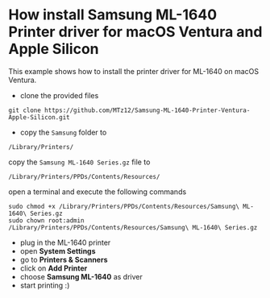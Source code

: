 # How install Samsung ML-1640 Printer driver for macOS Ventura and Apple Silicon

This example shows how to install the printer driver for ML-1640 on macOS Ventura.

- clone the provided files
````
git clone https://github.com/MTz12/Samsung-ML-1640-Printer-Ventura-Apple-Silicon.git
````

- copy the ``Samsung`` folder to
````
/Library/Printers/
````

copy the ``Samsung ML-1640 Series.gz`` file to
````
/Library/Printers/PPDs/Contents/Resources/
````

open a terminal and execute the following commands
````
sudo chmod +x /Library/Printers/PPDs/Contents/Resources/Samsung\ ML-1640\ Series.gz
sudo chown root:admin /Library/Printers/PPDs/Contents/Resources/Samsung\ ML-1640\ Series.gz
````

- plug in the ML-1640 printer
- open **System Settings**
- go to **Printers & Scanners**
- click on **Add Printer**
- choose **Samsung ML-1640** as driver
- start printing :)
